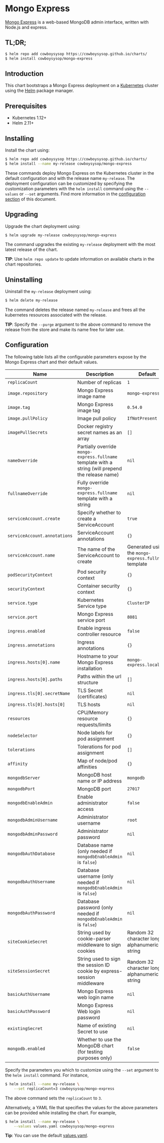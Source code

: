 # Mongo Express

[Mongo Express](https://github.com/mongo-express/mongo-express) is a web-based MongoDB admin interface, written with Node.js and express.

## TL;DR;

```bash
$ helm repo add cowboysysop https://cowboysysop.github.io/charts/
$ helm install cowboysysop/mongo-express
```

## Introduction

This chart bootstraps a Mongo Express deployment on a [Kubernetes](http://kubernetes.io) cluster using the [Helm](https://helm.sh) package manager.

## Prerequisites

- Kubernetes 1.12+
- Helm 2.11+

## Installing

Install the chart using:

```bash
$ helm repo add cowboysysop https://cowboysysop.github.io/charts/
$ helm install --name my-release cowboysysop/mongo-express
```

These commands deploy Mongo Express on the Kubernetes cluster in the default configuration and with the release name `my-release`. The deployment configuration can be customized by specifying the customization parameters with the `helm install` command using the `--values` or `--set` arguments. Find more information in the [configuration section](#configuration) of this document.

## Upgrading

Upgrade the chart deployment using:

```bash
$ helm upgrade my-release cowboysysop/mongo-express
```

The command upgrades the existing `my-release` deployment with the most latest release of the chart.

**TIP**: Use `helm repo update` to update information on available charts in the chart repositories.

## Uninstalling

Uninstall the `my-release` deployment using:

```bash
$ helm delete my-release
```

The command deletes the release named `my-release` and frees all the kubernetes resources associated with the release.

**TIP**: Specify the `--purge` argument to the above command to remove the release from the store and make its name free for later use.

## Configuration

The following table lists all the configurable parameters expose by the Mongo Express chart and their default values.

|              Name             |                                             Description                                            |                        Default                        |
|-------------------------------|----------------------------------------------------------------------------------------------------|-------------------------------------------------------|
| `replicaCount`                | Number of replicas                                                                                 | `1`                                                   |
| `image.repository`            | Mongo Express image name                                                                           | `mongo-express`                                       |
| `image.tag`                   | Mongo Express image tag                                                                            | `0.54.0`                                              |
| `image.pullPolicy`            | Image pull policy                                                                                  | `IfNotPresent`                                        |
| `imagePullSecrets`            | Docker registry secret names as an array                                                           | `[]`                                                  |
| `nameOverride`                | Partially override `mongo-express.fullname` template with a string (will prepend the release name) | `nil`                                                 |
| `fullnameOverride`            | Fully override `mongo-express.fullname` template with a string                                     | `nil`                                                 |
| `serviceAccount.create`       | Specify whether to create a ServiceAccount                                                         | `true`                                                |
| `serviceAccount.annotations`  | ServiceAccount annotations                                                                         | `{}`                                                  |
| `serviceAccount.name`         | The name of the ServiceAccount to create                                                           | Generated using the `mongo-express.fullname` template |
| `podSecurityContext`          | Pod security context                                                                               | `{}`                                                  |
| `securityContext`             | Container security context                                                                         | `{}`                                                  |
| `service.type`                | Kubernetes Service type                                                                            | `ClusterIP`                                           |
| `service.port`                | Mongo Express service port                                                                         | `8081`                                                |
| `ingress.enabled`             | Enable ingress controller resource                                                                 | `false`                                               |
| `ingress.annotations`         | Ingress annotations                                                                                | `{}`                                                  |
| `ingress.hosts[0].name`       | Hostname to your Mongo Express installation                                                        | `mongo-express.local`                                 |
| `ingress.hosts[0].paths`      | Paths within the url structure                                                                     | `[]`                                                  |
| `ingress.tls[0].secretName`   | TLS Secret (certificates)                                                                          | `nil`                                                 |
| `ingress.tls[0].hosts[0]`     | TLS hosts                                                                                          | `nil`                                                 |
| `resources`                   | CPU/Memory resource requests/limits                                                                | `{}`                                                  |
| `nodeSelector`                | Node labels for pod assignment                                                                     | `{}`                                                  |
| `tolerations`                 | Tolerations for pod assignment                                                                     | `[]`                                                  |
| `affinity`                    | Map of node/pod affinities                                                                         | `{}`                                                  |
| `mongodbServer`               | MongoDB host name or IP address                                                                    | `mongodb`                                             |
| `mongodbPort`                 | MongoDB port                                                                                       | `27017`                                               |
| `mongodbEnableAdmin`          | Enable administrator access                                                                        | `false`                                               |
| `mongodbAdminUsername`        | Administrator username                                                                             | `root`                                                |
| `mongodbAdminPassword`        | Administrator password                                                                             | `nil`                                                 |
| `mongodbAuthDatabase`         | Database name (only needed if `mongodbEnableAdmin` is `false`)                                     | `nil`                                                 |
| `mongodbAuthUsername`         | Database username (only needed if `mongodbEnableAdmin` is `false`)                                 | `nil`                                                 |
| `mongodbAuthPassword`         | Database password (only needed if `mongodbEnableAdmin` is `false`)                                 | `nil`                                                 |
| `siteCookieSecret`            | String used by cookie-parser middleware to sign cookies                                            | Random 32 character long alphanumeric string          |
| `siteSessionSecret`           | String used to sign the session ID cookie by express-session middleware                            | Random 32 character long alphanumeric string          |
| `basicAuthUsername`           | Mongo Express web login name                                                                       | `nil`                                                 |
| `basicAuthPassword`           | Mongo Express Web login password                                                                   | `nil`                                                 |
| `existingSecret`              | Name of existing Secret to use                                                                     | `nil`                                                 |
| `mongodb.enabled`             | Whether to use the MongoDB chart (for testing purposes only)                                       | `false`                                               |

Specify the parameters you which to customize using the `--set` argument to the `helm install` command. For instance,

```bash
$ helm install --name my-release \
    --set replicaCount=3 cowboysysop/mongo-express
```

The above command sets the `replicaCount` to `3`.

Alternatively, a YAML file that specifies the values for the above parameters can be provided while installing the chart. For example,

```bash
$ helm install --name my-release \
    --values values.yaml cowboysysop/mongo-express
```

**Tip**: You can use the default [values.yaml](values.yaml).
